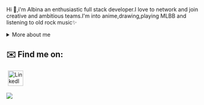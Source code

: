 

<p>
  
Hi 👋,i'm Albina an enthusiastic full stack developer.I love to network and join creative and ambitious teams.I'm into anime,drawing,playing MLBB and listening to old rock music✨

<div>
<details>
  <summary>More about me</summary>

- 🔭 I’m currently on a journey to build **great** things

- 🌱 I’m currently learning **everything** 🤓

- 🤝 I’m looking for help with **finding projects to contribute to!**

</details>
  
</p>

## ✉️ Find me on:

<p align="left">
 <a href="https://al.linkedin.com/in/albina-boshku-143740213" target="_blank" rel="noopener noreferrer"> <img alt="LinkedIn" src="https://img.shields.io/badge/linkedin-%230077B5.svg?style=for-the-badge&logo=linkedin&logoColor=white" height="40" style="vertical-align:top; margin:4px"></a>
</p>

<img src="https://raw.githubusercontent.com/albinaboshku/albinaboshku/output/github-contribution-grid-snake.svg" />
